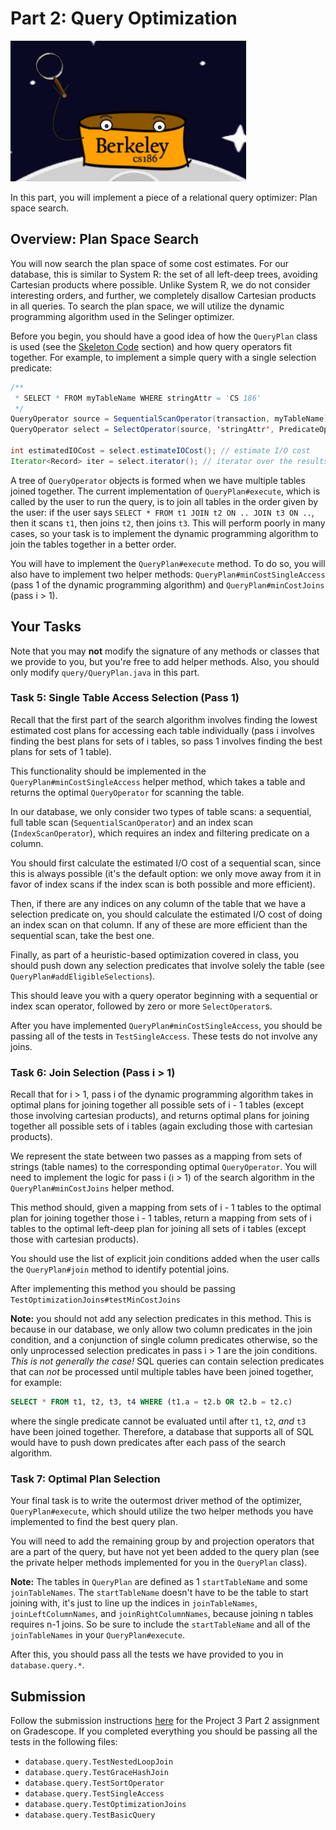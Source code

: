 # Part 2: Query Optimization

![Dataspace](../../.gitbook/assets/dataspace.png)

In this part, you will implement a piece of a relational query optimizer: Plan space search.

## Overview: Plan Space Search

You will now search the plan space of some cost estimates. For our database, this is similar to System R: the set of all left-deep trees, avoiding Cartesian products where possible. Unlike System R, we do not consider interesting orders, and further, we completely disallow Cartesian products in all queries. To search the plan space, we will utilize the dynamic programming algorithm used in the Selinger optimizer.

Before you begin, you should have a good idea of how the `QueryPlan` class is used \(see the [Skeleton Code](skeleton-code.md) section\) and how query operators fit together. For example, to implement a simple query with a single selection predicate:

```java
/**
 * SELECT * FROM myTableName WHERE stringAttr = 'CS 186'
 */
QueryOperator source = SequentialScanOperator(transaction, myTableName);
QueryOperator select = SelectOperator(source, 'stringAttr', PredicateOperator.EQUALS, "CS 186");

int estimatedIOCost = select.estimateIOCost(); // estimate I/O cost
Iterator<Record> iter = select.iterator(); // iterator over the results
```

A tree of `QueryOperator` objects is formed when we have multiple tables joined together. The current implementation of `QueryPlan#execute`, which is called by the user to run the query, is to join all tables in the order given by the user: if the user says `SELECT * FROM t1 JOIN t2 ON .. JOIN t3 ON ..`, then it scans `t1`, then joins `t2`, then joins `t3`. This will perform poorly in many cases, so your task is to implement the dynamic programming algorithm to join the tables together in a better order.

You will have to implement the `QueryPlan#execute` method. To do so, you will also have to implement two helper methods: `QueryPlan#minCostSingleAccess` \(pass 1 of the dynamic programming algorithm\) and `QueryPlan#minCostJoins` \(pass i &gt; 1\).

## Your Tasks

Note that you may **not** modify the signature of any methods or classes that we provide to you, but you're free to add helper methods. Also, you should only modify `query/QueryPlan.java` in this part.

### Task 5: Single Table Access Selection \(Pass 1\)

Recall that the first part of the search algorithm involves finding the lowest estimated cost plans for accessing each table individually \(pass i involves finding the best plans for sets of i tables, so pass 1 involves finding the best plans for sets of 1 table\).

This functionality should be implemented in the `QueryPlan#minCostSingleAccess` helper method, which takes a table and returns the optimal `QueryOperator` for scanning the table.

In our database, we only consider two types of table scans: a sequential, full table scan \(`SequentialScanOperator`\) and an index scan \(`IndexScanOperator`\), which requires an index and filtering predicate on a column.

You should first calculate the estimated I/O cost of a sequential scan, since this is always possible \(it's the default option: we only move away from it in favor of index scans if the index scan is both possible and more efficient\).

Then, if there are any indices on any column of the table that we have a selection predicate on, you should calculate the estimated I/O cost of doing an index scan on that column. If any of these are more efficient than the sequential scan, take the best one.

Finally, as part of a heuristic-based optimization covered in class, you should push down any selection predicates that involve solely the table \(see `QueryPlan#addEligibleSelections`\).

This should leave you with a query operator beginning with a sequential or index scan operator, followed by zero or more `SelectOperator`s.

After you have implemented `QueryPlan#minCostSingleAccess`, you should be passing all of the tests in `TestSingleAccess`. These tests do not involve any joins.

### **Task 6: Join Selection \(Pass i &gt; 1\)**

Recall that for i &gt; 1, pass i of the dynamic programming algorithm takes in optimal plans for joining together all possible sets of i - 1 tables \(except those involving cartesian products\), and returns optimal plans for joining together all possible sets of i tables \(again excluding those with cartesian products\).

We represent the state between two passes as a mapping from sets of strings \(table names\) to the corresponding optimal `QueryOperator`. You will need to implement the logic for pass i \(i &gt; 1\) of the search algorithm in the `QueryPlan#minCostJoins` helper method.

This method should, given a mapping from sets of i - 1 tables to the optimal plan for joining together those i - 1 tables, return a mapping from sets of i tables to the optimal left-deep plan for joining all sets of i tables \(except those with cartesian products\).

You should use the list of explicit join conditions added when the user calls the `QueryPlan#join` method to identify potential joins.

After implementing this method you should be passing `TestOptimizationJoins#testMinCostJoins`

**Note:** you should not add any selection predicates in this method. This is because in our database, we only allow two column predicates in the join condition, and a conjunction of single column predicates otherwise, so the only unprocessed selection predicates in pass i &gt; 1 are the join conditions. _This is not generally the case!_ SQL queries can contain selection predicates that can _not_ be processed until multiple tables have been joined together, for example:

```sql
SELECT * FROM t1, t2, t3, t4 WHERE (t1.a = t2.b OR t2.b = t2.c)
```

where the single predicate cannot be evaluated until after `t1`, `t2`, _and_ `t3` have been joined together. Therefore, a database that supports all of SQL would have to push down predicates after each pass of the search algorithm.

### Task 7: Optimal Plan Selection

Your final task is to write the outermost driver method of the optimizer, `QueryPlan#execute`, which should utilize the two helper methods you have implemented to find the best query plan.

You will need to add the remaining group by and projection operators that are a part of the query, but have not yet been added to the query plan \(see the private helper methods implemented for you in the `QueryPlan` class\).

**Note:** The tables in `QueryPlan` are defined as 1 `startTableName` and some `joinTableNames`. The `startTableName` doesn't have to be the table to start joining with, it's just to line up the indices in `joinTableNames`, `joinLeftColumnNames`, and `joinRightColumnNames`, because joining n tables requires n-1 joins. So be sure to include the `startTableName` and all of the `joinTableNames` in your `QueryPlan#execute`.

After this, you should pass all the tests we have provided to you in `database.query.*`.

## Submission

Follow the submission instructions [here](submitting-the-assignment.md) for the Project 3 Part 2 assignment on Gradescope. If you completed everything you should be passing all the tests in the following files:

* `database.query.TestNestedLoopJoin`
* `database.query.TestGraceHashJoin`
* `database.query.TestSortOperator`
* `database.query.TestSingleAccess`
* `database.query.TestOptimizationJoins`
* `database.query.TestBasicQuery`